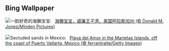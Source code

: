 ## Bing Wallpaper
![](https://www.bing.com/th?id=OHR.WorldOtterDay_ZH-CN8607141093_UHD.jpg&w=1000)一脸好奇的海獭宝宝:&nbsp;&ensp;[海獭宝宝，威廉王子湾，美国阿拉斯加州 (© Donald M. Jones/Minden Pictures)](https://www.bing.com/th?id=OHR.WorldOtterDay_ZH-CN8607141093_UHD.jpg)
<br><br/>
![](https://www.bing.com/th?id=OHR.HiddenBeach_EN-US8990991711_UHD.jpg&w=1000)Secluded sands in Mexico:&nbsp;&ensp;[Playa del Amor in the Marietas Islands, off the coast of Puerto Vallarta, Mexico (© ferrantraite/Getty Images)](https://www.bing.com/th?id=OHR.HiddenBeach_EN-US8990991711_UHD.jpg)
<br><br/>
